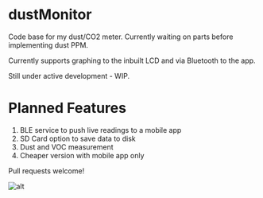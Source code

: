 # dustMonitor
Code base for my dust/CO2 meter. Currently waiting on parts before implementing dust PPM.

Currently supports graphing to the inbuilt LCD and via Bluetooth to the app.

Still under active development - WIP.

# Planned Features

1. BLE service to push live readings to a mobile app
2. SD Card option to save data to disk
3. Dust and VOC measurement
4. Cheaper version with mobile app only

Pull requests welcome!

![alt](https://wilyarti-howard.net/wp-content/uploads/2019/12/IMG_20191212_113343__01-scaled.jpg)
